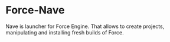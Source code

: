 # Force-Nave
Nave is launcher for Force Engine. That allows to create projects, manipulating and installing fresh builds of Force.
